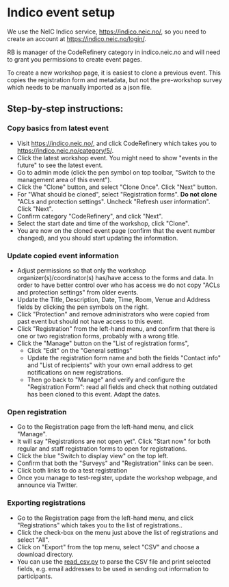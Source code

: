 # Indico event setup

We use the NeIC Indico service, <https://indico.neic.no/>, so you need to create
an account at <https://indico.neic.no/login/>.

RB is manager of the CodeRefinery category in
indico.neic.no and will need to grant you permissions to create event pages.

To create a new workshop page, it is easiest to clone a previous event. This
copies the registration form and metadata, but not the pre-workshop survey
which needs to be manually imported as a json file.


## Step-by-step instructions:

### Copy basics from latest event

- Visit <https://indico.neic.no/>, and click CodeRefinery which takes you to <https://indico.neic.no/category/5/>.
- Click the latest workshop event. You might need to show "events in the future" to see the latest event.
- Go to admin mode (click the pen symbol on top toolbar, "Switch to the management area of this event").
- Click the "Clone" button, and select "Clone Once". Click "Next" button.
- For "What should be cloned", select
  "Registration forms". **Do not clone** "ACLs and protection settings".
  Uncheck "Refresh user information". Click "Next".
- Confirm category "CodeRefinery", and click "Next".
- Select the start date and time of the workshop, click "Clone".
- You are now on the cloned event page (confirm that the event number changed), and you should start updating the information.


### Update copied event information

- Adjust permissions so that only the workshop organizer(s)/coordinator(s) has/have access to the forms and data.
  In order to have better control over who has access we do not copy "ACLs and protection settings" from older events.
- Update the Title, Description, Date, Time, Room, Venue and Address fields by clicking the pen symbols on the right.
- Click "Protection" and remove administrators who were copied from past event but should not have access to this event.
- Click "Registration" from the left-hand menu, and confirm that there is one or two registration forms, probably with a wrong title.
- Click the "Manage" button on the "List of registration forms",
   - Click "Edit" on the "General settings"
   - Update the registration form name and both the fields "Contact info" and "List of recipients" with your own email address to get notifications on new registrations.
   - Then go back to "Manage" and verify and configure the "Registration Form":
     read all fields and check that nothing outdated has been cloned to this
     event. Adapt the dates.


### Open registration

- Go to the Registration page from the left-hand menu, and click "Manage".
- It will say "Registrations are not open yet". Click "Start now" for both regular and staff registration forms to open for registrations.
- Click the blue "Switch to display view" on the top left.
- Confirm that both the "Surveys" and "Registration" links can be seen.
- Click both links to do a test registration
- Once you manage to test-register, update the workshop webpage, and announce via Twitter.


### Exporting registrations

- Go to the Registration page from the left-hand menu, and click "Registrations" which 
  takes you to the list of registrations..
- Click the check-box on the menu just above the list of registrations and select "All".
- Click on "Export" from the top menu, select "CSV" and choose a download directory.
- You can use the [read_csv.py](https://github.com/coderefinery/manuals/blob/master/scripts/read_csv.py) to parse the CSV file and print 
  selected fields, e.g. email addresses to be used in sending out information to 
  participants.
